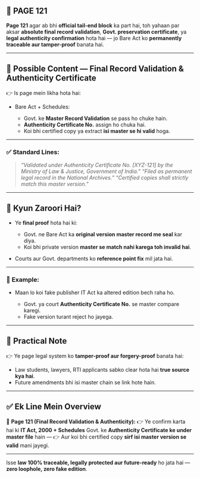 ## 📄 **PAGE 121**

**Page 121** agar ab bhi **official tail-end block** ka part hai, toh yahaan par aksar **absolute final record validation**, **Govt. preservation certificate**, ya **legal authenticity confirmation** hota hai — jo Bare Act ko **permanently traceable aur tamper-proof** banata hai.

---

## 🔹 **Possible Content — Final Record Validation & Authenticity Certificate**

👉 Is page mein likha hota hai:

* Bare Act + Schedules:

  * Govt. ke **Master Record Validation** se pass ho chuke hain.
  * **Authenticity Certificate No.** assign ho chuka hai.
  * Koi bhi certified copy ya extract **isi master se hi valid** hoga.

---

### ✅ **Standard Lines:**

> *“Validated under Authenticity Certificate No. \[XYZ-121] by the Ministry of Law & Justice, Government of India.”*
> *“Filed as permanent legal record in the National Archives.”*
> *“Certified copies shall strictly match this master version.”*

---

## 🔹 **Kyun Zaroori Hai?**

* Ye **final proof** hota hai ki:

  * Govt. ne Bare Act ka **original version master record me seal** kar diya.
  * Koi bhi private version **master se match nahi karega toh invalid hai**.
* Courts aur Govt. departments ko **reference point fix** mil jata hai.

---

### 🧩 **Example:**

* Maan lo koi fake publisher IT Act ka altered edition bech raha ho.

  * Govt. ya court **Authenticity Certificate No.** se master compare karegi.
  * Fake version turant reject ho jayega.

---

## 🔹 **Practical Note**

👉 Ye page legal system ko **tamper-proof aur forgery-proof** banata hai:

* Law students, lawyers, RTI applicants sabko clear hota hai **true source kya hai**.
* Future amendments bhi isi master chain se link hote hain.

---

## ✅ **Ek Line Mein Overview**

📌 **Page 121 (Final Record Validation & Authenticity):**
👉 Ye confirm karta hai ki **IT Act, 2000 + Schedules** Govt. ke **Authenticity Certificate ke under master file** hain —
👉 Aur koi bhi certified copy **sirf isi master version se valid** mani jayegi.

---

Isse **law 100% traceable, legally protected aur future-ready** ho jata hai — **zero loophole, zero fake edition**.
